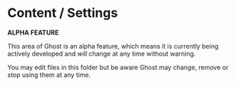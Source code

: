 # Content / Settings

**ALPHA FEATURE**

This area of Ghost is an alpha feature, which means it is currently
being actively developed and _will_ change at any time without warning.

You may edit files in this folder but be aware Ghost may change, remove
or stop using them at any time.
